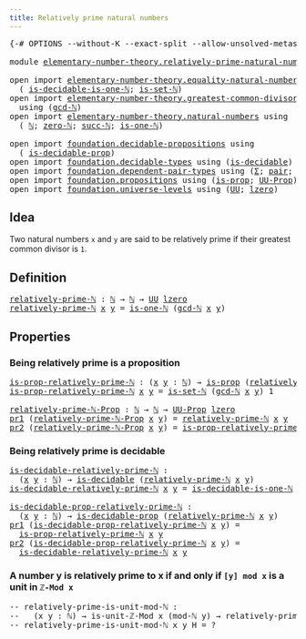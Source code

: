 ```yaml
---
title: Relatively prime natural numbers
---
```


<pre class="Agda"><a id="58" class="Symbol">{-#</a> <a id="62" class="Keyword">OPTIONS</a> <a id="70" class="Pragma">--without-K</a> <a id="82" class="Pragma">--exact-split</a> <a id="96" class="Pragma">--allow-unsolved-metas</a> <a id="119" class="Symbol">#-}</a>

<a id="124" class="Keyword">module</a> <a id="131" href="elementary-number-theory.relatively-prime-natural-numbers.html" class="Module">elementary-number-theory.relatively-prime-natural-numbers</a> <a id="189" class="Keyword">where</a>

<a id="196" class="Keyword">open</a> <a id="201" class="Keyword">import</a> <a id="208" href="elementary-number-theory.equality-natural-numbers.html" class="Module">elementary-number-theory.equality-natural-numbers</a> <a id="258" class="Keyword">using</a>
  <a id="266" class="Symbol">(</a> <a id="268" href="elementary-number-theory.equality-natural-numbers.html#3379" class="Function">is-decidable-is-one-ℕ</a><a id="289" class="Symbol">;</a> <a id="291" href="elementary-number-theory.equality-natural-numbers.html#2215" class="Function">is-set-ℕ</a><a id="299" class="Symbol">)</a>
<a id="301" class="Keyword">open</a> <a id="306" class="Keyword">import</a> <a id="313" href="elementary-number-theory.greatest-common-divisor-natural-numbers.html" class="Module">elementary-number-theory.greatest-common-divisor-natural-numbers</a>
  <a id="380" class="Keyword">using</a> <a id="386" class="Symbol">(</a><a id="387" href="elementary-number-theory.greatest-common-divisor-natural-numbers.html#5623" class="Function">gcd-ℕ</a><a id="392" class="Symbol">)</a>
<a id="394" class="Keyword">open</a> <a id="399" class="Keyword">import</a> <a id="406" href="elementary-number-theory.natural-numbers.html" class="Module">elementary-number-theory.natural-numbers</a> <a id="447" class="Keyword">using</a>
  <a id="455" class="Symbol">(</a> <a id="457" href="elementary-number-theory.natural-numbers.html#1458" class="Datatype">ℕ</a><a id="458" class="Symbol">;</a> <a id="460" href="elementary-number-theory.natural-numbers.html#1479" class="InductiveConstructor">zero-ℕ</a><a id="466" class="Symbol">;</a> <a id="468" href="elementary-number-theory.natural-numbers.html#1492" class="InductiveConstructor">succ-ℕ</a><a id="474" class="Symbol">;</a> <a id="476" href="elementary-number-theory.natural-numbers.html#2001" class="Function">is-one-ℕ</a><a id="484" class="Symbol">)</a>

<a id="487" class="Keyword">open</a> <a id="492" class="Keyword">import</a> <a id="499" href="foundation.decidable-propositions.html" class="Module">foundation.decidable-propositions</a> <a id="533" class="Keyword">using</a>
  <a id="541" class="Symbol">(</a> <a id="543" href="foundation.decidable-propositions.html#1922" class="Function">is-decidable-prop</a><a id="560" class="Symbol">)</a>
<a id="562" class="Keyword">open</a> <a id="567" class="Keyword">import</a> <a id="574" href="foundation.decidable-types.html" class="Module">foundation.decidable-types</a> <a id="601" class="Keyword">using</a> <a id="607" class="Symbol">(</a><a id="608" href="foundation.decidable-types.html#1905" class="Function">is-decidable</a><a id="620" class="Symbol">)</a>
<a id="622" class="Keyword">open</a> <a id="627" class="Keyword">import</a> <a id="634" href="foundation.dependent-pair-types.html" class="Module">foundation.dependent-pair-types</a> <a id="666" class="Keyword">using</a> <a id="672" class="Symbol">(</a><a id="673" href="foundation-core.dependent-pair-types.html#515" class="Record">Σ</a><a id="674" class="Symbol">;</a> <a id="676" href="foundation-core.dependent-pair-types.html#588" class="InductiveConstructor">pair</a><a id="680" class="Symbol">;</a> <a id="682" href="foundation-core.dependent-pair-types.html#605" class="Field">pr1</a><a id="685" class="Symbol">;</a> <a id="687" href="foundation-core.dependent-pair-types.html#617" class="Field">pr2</a><a id="690" class="Symbol">)</a>
<a id="692" class="Keyword">open</a> <a id="697" class="Keyword">import</a> <a id="704" href="foundation.propositions.html" class="Module">foundation.propositions</a> <a id="728" class="Keyword">using</a> <a id="734" class="Symbol">(</a><a id="735" href="foundation-core.propositions.html#1309" class="Function">is-prop</a><a id="742" class="Symbol">;</a> <a id="744" href="foundation-core.propositions.html#1393" class="Function">UU-Prop</a><a id="751" class="Symbol">)</a>
<a id="753" class="Keyword">open</a> <a id="758" class="Keyword">import</a> <a id="765" href="foundation.universe-levels.html" class="Module">foundation.universe-levels</a> <a id="792" class="Keyword">using</a> <a id="798" class="Symbol">(</a><a id="799" href="foundation-core.universe-levels.html#235" class="Primitive">UU</a><a id="801" class="Symbol">;</a> <a id="803" href="Agda.Primitive.html#764" class="Primitive">lzero</a><a id="808" class="Symbol">)</a>
</pre>
## Idea

Two natural numbers `x` and `y` are said to be relatively prime if their greatest common divisor is `1`.

## Definition

<pre class="Agda"><a id="relatively-prime-ℕ"></a><a id="953" href="elementary-number-theory.relatively-prime-natural-numbers.html#953" class="Function">relatively-prime-ℕ</a> <a id="972" class="Symbol">:</a> <a id="974" href="elementary-number-theory.natural-numbers.html#1458" class="Datatype">ℕ</a> <a id="976" class="Symbol">→</a> <a id="978" href="elementary-number-theory.natural-numbers.html#1458" class="Datatype">ℕ</a> <a id="980" class="Symbol">→</a> <a id="982" href="foundation-core.universe-levels.html#235" class="Primitive">UU</a> <a id="985" href="Agda.Primitive.html#764" class="Primitive">lzero</a>
<a id="991" href="elementary-number-theory.relatively-prime-natural-numbers.html#953" class="Function">relatively-prime-ℕ</a> <a id="1010" href="elementary-number-theory.relatively-prime-natural-numbers.html#1010" class="Bound">x</a> <a id="1012" href="elementary-number-theory.relatively-prime-natural-numbers.html#1012" class="Bound">y</a> <a id="1014" class="Symbol">=</a> <a id="1016" href="elementary-number-theory.natural-numbers.html#2001" class="Function">is-one-ℕ</a> <a id="1025" class="Symbol">(</a><a id="1026" href="elementary-number-theory.greatest-common-divisor-natural-numbers.html#5623" class="Function">gcd-ℕ</a> <a id="1032" href="elementary-number-theory.relatively-prime-natural-numbers.html#1010" class="Bound">x</a> <a id="1034" href="elementary-number-theory.relatively-prime-natural-numbers.html#1012" class="Bound">y</a><a id="1035" class="Symbol">)</a>
</pre>
## Properties

### Being relatively prime is a proposition

<pre class="Agda"><a id="is-prop-relatively-prime-ℕ"></a><a id="1110" href="elementary-number-theory.relatively-prime-natural-numbers.html#1110" class="Function">is-prop-relatively-prime-ℕ</a> <a id="1137" class="Symbol">:</a> <a id="1139" class="Symbol">(</a><a id="1140" href="elementary-number-theory.relatively-prime-natural-numbers.html#1140" class="Bound">x</a> <a id="1142" href="elementary-number-theory.relatively-prime-natural-numbers.html#1142" class="Bound">y</a> <a id="1144" class="Symbol">:</a> <a id="1146" href="elementary-number-theory.natural-numbers.html#1458" class="Datatype">ℕ</a><a id="1147" class="Symbol">)</a> <a id="1149" class="Symbol">→</a> <a id="1151" href="foundation-core.propositions.html#1309" class="Function">is-prop</a> <a id="1159" class="Symbol">(</a><a id="1160" href="elementary-number-theory.relatively-prime-natural-numbers.html#953" class="Function">relatively-prime-ℕ</a> <a id="1179" href="elementary-number-theory.relatively-prime-natural-numbers.html#1140" class="Bound">x</a> <a id="1181" href="elementary-number-theory.relatively-prime-natural-numbers.html#1142" class="Bound">y</a><a id="1182" class="Symbol">)</a>
<a id="1184" href="elementary-number-theory.relatively-prime-natural-numbers.html#1110" class="Function">is-prop-relatively-prime-ℕ</a> <a id="1211" href="elementary-number-theory.relatively-prime-natural-numbers.html#1211" class="Bound">x</a> <a id="1213" href="elementary-number-theory.relatively-prime-natural-numbers.html#1213" class="Bound">y</a> <a id="1215" class="Symbol">=</a> <a id="1217" href="elementary-number-theory.equality-natural-numbers.html#2215" class="Function">is-set-ℕ</a> <a id="1226" class="Symbol">(</a><a id="1227" href="elementary-number-theory.greatest-common-divisor-natural-numbers.html#5623" class="Function">gcd-ℕ</a> <a id="1233" href="elementary-number-theory.relatively-prime-natural-numbers.html#1211" class="Bound">x</a> <a id="1235" href="elementary-number-theory.relatively-prime-natural-numbers.html#1213" class="Bound">y</a><a id="1236" class="Symbol">)</a> <a id="1238" class="Number">1</a>

<a id="relatively-prime-ℕ-Prop"></a><a id="1241" href="elementary-number-theory.relatively-prime-natural-numbers.html#1241" class="Function">relatively-prime-ℕ-Prop</a> <a id="1265" class="Symbol">:</a> <a id="1267" href="elementary-number-theory.natural-numbers.html#1458" class="Datatype">ℕ</a> <a id="1269" class="Symbol">→</a> <a id="1271" href="elementary-number-theory.natural-numbers.html#1458" class="Datatype">ℕ</a> <a id="1273" class="Symbol">→</a> <a id="1275" href="foundation-core.propositions.html#1393" class="Function">UU-Prop</a> <a id="1283" href="Agda.Primitive.html#764" class="Primitive">lzero</a>
<a id="1289" href="foundation-core.dependent-pair-types.html#605" class="Field">pr1</a> <a id="1293" class="Symbol">(</a><a id="1294" href="elementary-number-theory.relatively-prime-natural-numbers.html#1241" class="Function">relatively-prime-ℕ-Prop</a> <a id="1318" href="elementary-number-theory.relatively-prime-natural-numbers.html#1318" class="Bound">x</a> <a id="1320" href="elementary-number-theory.relatively-prime-natural-numbers.html#1320" class="Bound">y</a><a id="1321" class="Symbol">)</a> <a id="1323" class="Symbol">=</a> <a id="1325" href="elementary-number-theory.relatively-prime-natural-numbers.html#953" class="Function">relatively-prime-ℕ</a> <a id="1344" href="elementary-number-theory.relatively-prime-natural-numbers.html#1318" class="Bound">x</a> <a id="1346" href="elementary-number-theory.relatively-prime-natural-numbers.html#1320" class="Bound">y</a>
<a id="1348" href="foundation-core.dependent-pair-types.html#617" class="Field">pr2</a> <a id="1352" class="Symbol">(</a><a id="1353" href="elementary-number-theory.relatively-prime-natural-numbers.html#1241" class="Function">relatively-prime-ℕ-Prop</a> <a id="1377" href="elementary-number-theory.relatively-prime-natural-numbers.html#1377" class="Bound">x</a> <a id="1379" href="elementary-number-theory.relatively-prime-natural-numbers.html#1379" class="Bound">y</a><a id="1380" class="Symbol">)</a> <a id="1382" class="Symbol">=</a> <a id="1384" href="elementary-number-theory.relatively-prime-natural-numbers.html#1110" class="Function">is-prop-relatively-prime-ℕ</a> <a id="1411" href="elementary-number-theory.relatively-prime-natural-numbers.html#1377" class="Bound">x</a> <a id="1413" href="elementary-number-theory.relatively-prime-natural-numbers.html#1379" class="Bound">y</a>
</pre>
### Being relatively prime is decidable

<pre class="Agda"><a id="is-decidable-relatively-prime-ℕ"></a><a id="1469" href="elementary-number-theory.relatively-prime-natural-numbers.html#1469" class="Function">is-decidable-relatively-prime-ℕ</a> <a id="1501" class="Symbol">:</a>
  <a id="1505" class="Symbol">(</a><a id="1506" href="elementary-number-theory.relatively-prime-natural-numbers.html#1506" class="Bound">x</a> <a id="1508" href="elementary-number-theory.relatively-prime-natural-numbers.html#1508" class="Bound">y</a> <a id="1510" class="Symbol">:</a> <a id="1512" href="elementary-number-theory.natural-numbers.html#1458" class="Datatype">ℕ</a><a id="1513" class="Symbol">)</a> <a id="1515" class="Symbol">→</a> <a id="1517" href="foundation.decidable-types.html#1905" class="Function">is-decidable</a> <a id="1530" class="Symbol">(</a><a id="1531" href="elementary-number-theory.relatively-prime-natural-numbers.html#953" class="Function">relatively-prime-ℕ</a> <a id="1550" href="elementary-number-theory.relatively-prime-natural-numbers.html#1506" class="Bound">x</a> <a id="1552" href="elementary-number-theory.relatively-prime-natural-numbers.html#1508" class="Bound">y</a><a id="1553" class="Symbol">)</a>
<a id="1555" href="elementary-number-theory.relatively-prime-natural-numbers.html#1469" class="Function">is-decidable-relatively-prime-ℕ</a> <a id="1587" href="elementary-number-theory.relatively-prime-natural-numbers.html#1587" class="Bound">x</a> <a id="1589" href="elementary-number-theory.relatively-prime-natural-numbers.html#1589" class="Bound">y</a> <a id="1591" class="Symbol">=</a> <a id="1593" href="elementary-number-theory.equality-natural-numbers.html#3379" class="Function">is-decidable-is-one-ℕ</a> <a id="1615" class="Symbol">(</a><a id="1616" href="elementary-number-theory.greatest-common-divisor-natural-numbers.html#5623" class="Function">gcd-ℕ</a> <a id="1622" href="elementary-number-theory.relatively-prime-natural-numbers.html#1587" class="Bound">x</a> <a id="1624" href="elementary-number-theory.relatively-prime-natural-numbers.html#1589" class="Bound">y</a><a id="1625" class="Symbol">)</a>

<a id="is-decidable-prop-relatively-prime-ℕ"></a><a id="1628" href="elementary-number-theory.relatively-prime-natural-numbers.html#1628" class="Function">is-decidable-prop-relatively-prime-ℕ</a> <a id="1665" class="Symbol">:</a>
  <a id="1669" class="Symbol">(</a><a id="1670" href="elementary-number-theory.relatively-prime-natural-numbers.html#1670" class="Bound">x</a> <a id="1672" href="elementary-number-theory.relatively-prime-natural-numbers.html#1672" class="Bound">y</a> <a id="1674" class="Symbol">:</a> <a id="1676" href="elementary-number-theory.natural-numbers.html#1458" class="Datatype">ℕ</a><a id="1677" class="Symbol">)</a> <a id="1679" class="Symbol">→</a> <a id="1681" href="foundation.decidable-propositions.html#1922" class="Function">is-decidable-prop</a> <a id="1699" class="Symbol">(</a><a id="1700" href="elementary-number-theory.relatively-prime-natural-numbers.html#953" class="Function">relatively-prime-ℕ</a> <a id="1719" href="elementary-number-theory.relatively-prime-natural-numbers.html#1670" class="Bound">x</a> <a id="1721" href="elementary-number-theory.relatively-prime-natural-numbers.html#1672" class="Bound">y</a><a id="1722" class="Symbol">)</a>
<a id="1724" href="foundation-core.dependent-pair-types.html#605" class="Field">pr1</a> <a id="1728" class="Symbol">(</a><a id="1729" href="elementary-number-theory.relatively-prime-natural-numbers.html#1628" class="Function">is-decidable-prop-relatively-prime-ℕ</a> <a id="1766" href="elementary-number-theory.relatively-prime-natural-numbers.html#1766" class="Bound">x</a> <a id="1768" href="elementary-number-theory.relatively-prime-natural-numbers.html#1768" class="Bound">y</a><a id="1769" class="Symbol">)</a> <a id="1771" class="Symbol">=</a>
  <a id="1775" href="elementary-number-theory.relatively-prime-natural-numbers.html#1110" class="Function">is-prop-relatively-prime-ℕ</a> <a id="1802" href="elementary-number-theory.relatively-prime-natural-numbers.html#1766" class="Bound">x</a> <a id="1804" href="elementary-number-theory.relatively-prime-natural-numbers.html#1768" class="Bound">y</a>
<a id="1806" href="foundation-core.dependent-pair-types.html#617" class="Field">pr2</a> <a id="1810" class="Symbol">(</a><a id="1811" href="elementary-number-theory.relatively-prime-natural-numbers.html#1628" class="Function">is-decidable-prop-relatively-prime-ℕ</a> <a id="1848" href="elementary-number-theory.relatively-prime-natural-numbers.html#1848" class="Bound">x</a> <a id="1850" href="elementary-number-theory.relatively-prime-natural-numbers.html#1850" class="Bound">y</a><a id="1851" class="Symbol">)</a> <a id="1853" class="Symbol">=</a>
  <a id="1857" href="elementary-number-theory.relatively-prime-natural-numbers.html#1469" class="Function">is-decidable-relatively-prime-ℕ</a> <a id="1889" href="elementary-number-theory.relatively-prime-natural-numbers.html#1848" class="Bound">x</a> <a id="1891" href="elementary-number-theory.relatively-prime-natural-numbers.html#1850" class="Bound">y</a>
</pre>
### A number y is relatively prime to x if and only if `[y] mod x` is a unit in `ℤ-Mod x`

<pre class="Agda"><a id="1997" class="Comment">-- relatively-prime-is-unit-mod-ℕ :</a>
<a id="2033" class="Comment">--   (x y : ℕ) → is-unit-ℤ-Mod x (mod-ℕ y) → relatively-prime-ℕ x y</a>
<a id="2101" class="Comment">-- relatively-prime-is-unit-mod-ℕ x y H = ?</a>
</pre>